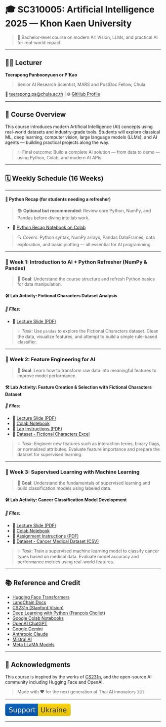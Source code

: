 # 🎓 SC310005: Artificial Intelligence 2025 — Khon Kaen University

> 🧠 Bachelor-level course on modern AI: Vision, LLMs, and practical AI for real-world impact.

---

## 👨‍🏫 Lecturer

**Teerapong Panboonyuen or P'Kao**  

> Senior AI Research Scientist, MARS and PostDoc Fellow, Chula

📧 [teerapong.pa@chula.ac.th](mailto:teerapong.pa@chula.ac.th) | 🌐 [GitHub Profile](https://github.com/kaopanboonyuen)

---

## 🧭 Course Overview

This course introduces modern Artificial Intelligence (AI) concepts using real-world datasets and industry-grade tools. Students will explore classical ML, deep learning, computer vision, large language models (LLMs), and AI agents — building practical projects along the way.

> ✨ Final outcome: Build a complete AI solution — from data to demo — using Python, Colab, and modern AI APIs.

---

## 🗓️ Weekly Schedule (16 Weeks)

---

#### 🔁 Python Recap (for students needing a refresher)

> 📚 **Optional but recommended**: Review core Python, NumPy, and Pandas before diving into lab work.

* 📝 [Python Recap Notebook on Colab](https://colab.research.google.com/github/kaopanboonyuen/SC310005_ArtificialIntelligence_2025s1/blob/main/code/SC310005_Python_Recap_for_Artificial_Intelligence.ipynb)

> 🔍 *Covers*: Python syntax, NumPy arrays, Pandas DataFrames, data exploration, and basic plotting — all essential for AI programming.

---

### 📅 Week 1: Introduction to AI + Python Refresher (NumPy & Pandas)

> 🎯 **Goal**: Understand the course structure and refresh Python basics for data manipulation.

#### 🛠️ Lab Activity: Fictional Characters Dataset Analysis

##### 🔗 Files:

* 🧠 [Lecture Slide (PDF)](https://github.com/kaopanboonyuen/SC310005_ArtificialIntelligence_2025s1/blob/main/slides/lecture_1_intro_ai.pdf)

> 💡 *Task*: Use `pandas` to explore the Fictional Characters dataset. Clean the data, visualize features, and attempt to build a simple rule-based classifier.

---

### 📅 Week 2: Feature Engineering for AI

> 🎯 **Goal**: Learn how to transform raw data into meaningful features to improve model performance.

#### 🛠️ Lab Activity: Feature Creation & Selection with Fictional Characters Dataset

##### 🔗 Files:

* 🧠 [Lecture Slide (PDF)](https://github.com/kaopanboonyuen/SC310005_ArtificialIntelligence_2025s1/blob/main/slides/lecture_2_feature_engineering.pdf)
* 🧪 [Colab Notebook](https://colab.research.google.com/github/kaopanboonyuen/SC310005_ArtificialIntelligence_2025s1/blob/main/code/Week2_InClass.ipynb)
* 📄 [Lab Instructions (PDF)](https://github.com/kaopanboonyuen/SC310005_ArtificialIntelligence_2025s1/blob/main/assignments/AI-Homework-Assignment-Week-2.pdf)
* 📂 [Dataset - Fictional Characters Excel](https://github.com/kaopanboonyuen/SC310005_ArtificialIntelligence_2025s1/raw/main/dataset/fictional_characters.xlsx)

> 💡 *Task*: Engineer new features such as interaction terms, binary flags, or normalized attributes. Evaluate feature importance and prepare the dataset for supervised learning.

---

### 📅 Week 3: Supervised Learning with Machine Learning

> 🎯 **Goal**: Understand the fundamentals of supervised learning and build classification models using labeled data.

#### 🛠️ Lab Activity: Cancer Classification Model Development

##### 🔗 Files:

* 🧠 [Lecture Slide (PDF)](https://github.com/kaopanboonyuen/SC310005_ArtificialIntelligence_2025s1/blob/main/slides/lecture_3_supervised_learning.pdf)
* 🧪 [Colab Notebook](https://colab.research.google.com/github/kaopanboonyuen/SC310005_ArtificialIntelligence_2025s1/blob/main/code/Week3_InClass.ipynb)
* 📄 [Assignment Instructions (PDF)](https://github.com/kaopanboonyuen/SC310005_ArtificialIntelligence_2025s1/blob/main/assignments/AI-Homework-Assignment-Week-3.pdf)
* 📂 [Dataset - Cancer Medical Dataset (CSV)](https://github.com/kaopanboonyuen/SC310005_ArtificialIntelligence_2025s1/raw/main/dataset/cancer_med_dataset.csv)

> 💡 *Task*: Train a supervised machine learning model to classify cancer types based on medical data. Evaluate model accuracy and performance metrics using real-world features.

---

## 📚 Reference and Credit

- [Hugging Face Transformers](https://huggingface.co/learn)
- [LangChain Docs](https://docs.langchain.com/)
- [CS231n (Stanford Vision)](http://cs231n.stanford.edu/)
- [Deep Learning with Python (François Chollet)](https://www.manning.com/books/deep-learning-with-python)
- [Google Colab Notebooks](https://colab.research.google.com/)
- [OpenAI ChatGPT](https://chat.openai.com/)
- [Google Gemini](https://gemini.google.com/)
- [Anthropic Claude](https://www.anthropic.com/index/claude)
- [Mistral AI](https://mistral.ai/)
- [Meta LLaMA Models](https://ai.meta.com/llama/)

---

## 🙌 Acknowledgments

This course is inspired by the works of [CS231n](http://cs231n.stanford.edu/), and the open-source AI community including Hugging Face and OpenAI.

> Made with ❤️ for the next generation of Thai AI innovators 🇹🇭

---

![Support Ukraine](https://raw.githubusercontent.com/kaopanboonyuen/2110446_DataScience_2021s2/main/img/Support-Ukraine-FFD500.svg)

---